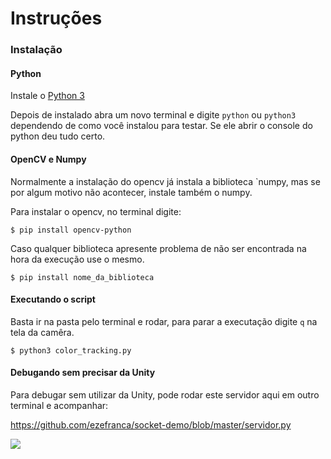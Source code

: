 # Instruções

### Instalação

#### Python

Instale o [Python 3](https://www.python.org/) 

Depois de instalado abra um novo terminal e digite `python` ou `python3` dependendo de como você instalou para testar. Se ele abrir o console do python deu tudo certo.

#### OpenCV e Numpy 

Normalmente a instalação do opencv já instala a biblioteca `numpy, mas se por algum motivo não acontecer, instale também o numpy.

Para instalar o opencv, no terminal digite:

```
$ pip install opencv-python
```

Caso qualquer biblioteca apresente problema de não ser encontrada na hora da execução use o mesmo.

```
$ pip install nome_da_biblioteca
```

#### Executando o script

Basta ir na pasta pelo terminal e rodar, para parar a executação digite `q` na tela da camêra.

```
$ python3 color_tracking.py  
```

#### Debugando sem precisar da Unity

Para debugar sem utilizar da Unity, pode rodar este servidor aqui em outro terminal e acompanhar: 

https://github.com/ezefranca/socket-demo/blob/master/servidor.py

![](https://raw.githubusercontent.com/ezefranca/mestrado-volante/master/controlador/demo.gif)



